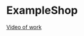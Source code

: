 # ExampleShop
[Video of work](https://drive.google.com/file/d/1ERaWqju0EVLkQCazREXk0bMmGUd2iEMs/view?usp=share_link)

